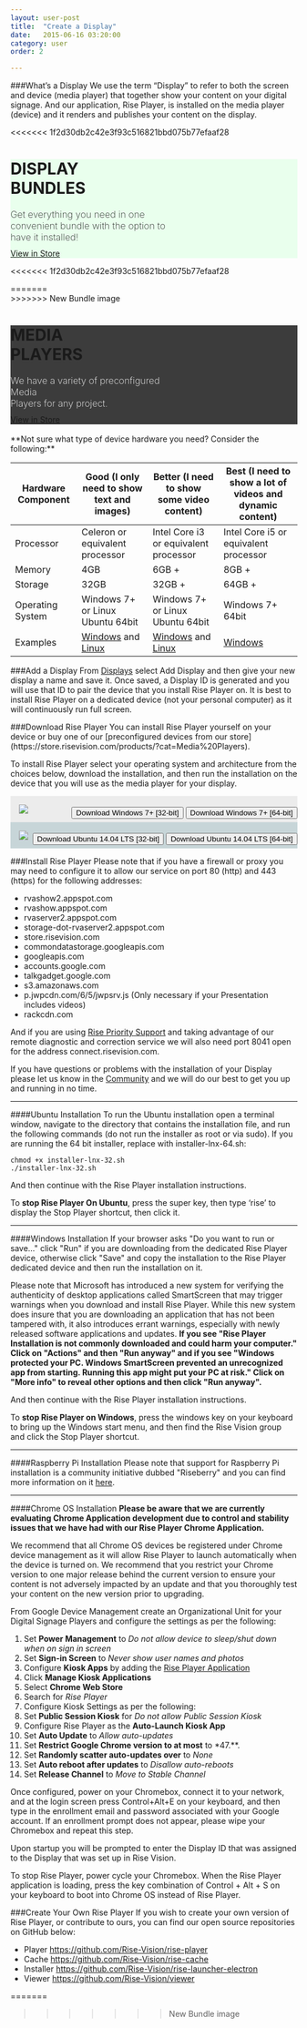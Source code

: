```yaml
---
layout: user-post
title:  "Create a Display"
date:   2015-06-16 03:20:00
category: user
order: 2

---
```

###What’s a Display
We use the term “Display” to refer to both the screen and device (media player) that together show your content on your digital signage. And our application, Rise Player, is installed on the media player (device) and it renders and publishes your content on the display.

<<<<<<< 1f2d30db2c42e3f93c516821bbd075b77efaaf28
<!-- SINGLE BANNER -->
<!-- <div class="col-sm-12 home-pricing home-pricing-2" style="padding-top: 0px;">
=======
<div class="col-sm-6 col-xs-12 home-pricing home-pricing-2" style="padding-top: 0px;">
>>>>>>> New Bundle image
<div class="content-box media-picture-bg remove-bottom">
<div class="content-box-body">
<div class="row">
<div class="col-md-6 col-xs-offset-6">
<h2>Media Players for your Display!</h2>
<p class="add-bottom">Check out the wide variety of Media Players we have for sale in our Rise Vision store.  Find just the right fit to power your amazing Presentations!</p>
<a href="https://store.risevision.com/products/?cat=Media%20Players" class="btn btn-primary" target="_blank">Explore Now <i class="fa fa-chevron-circle-right icon-right"></i></a>
</div>
<p></p></div>
</div>
</div>
</div> -->

<!-- DUAL BANNER -->
<a href="https://store.risevision.com/products/?cat=Displays" target="_blank" style="text-decoration: none;">
<div class="col-lg-6 col-xs-12 home-pricing home-pricing-2" style="padding-top: 0px;">
<div class="content-box media-picture-bg remove-bottom">
<div class="content-box-body">
<div class="row">
<div class="col-md-12">
<h1>DISPLAY <br>BUNDLES</h1>
<h3 class="add-bottom bundle-text">Get everything you need in one convenient bundle with the option to have it installed!</h3>
<a href="https://store.risevision.com/products/?cat=Displays" class="btn btn-primary" target="_blank" >View in Store <i class="fa fa-chevron-circle-right icon-right"></i></a>
</div>
</div>
</div>
</div>
</div>
</a>

<<<<<<< 1f2d30db2c42e3f93c516821bbd075b77efaaf28
<a href="https://store.risevision.com/products/?cat=Media%20Players" target="_blank" style="text-decoration: none;">
<div class="col-lg-6 col-xs-12 home-pricing home-pricing-2" style="padding-top: 0px; margin-bottom: 20px;">
=======
<div class="col-sm-6 col-xs-12 home-pricing home-pricing-2" style="padding-top: 0px;">
>>>>>>> New Bundle image
<div class="content-box bundle-picture-bg remove-bottom">
<div class="content-box-body">
<div class="row">
<div class="col-md-12">
<h1>MEDIA <br>PLAYERS</h1>
<h3 class="add-bottom player-text">We have a variety of preconfigured Media <br>Players for any 
project.</h3>
<a href="https://store.risevision.com/products/?cat=Media%20Players" class="btn btn-white" target="_blank" >View in Store <i class="fa fa-chevron-circle-right icon-right"></i></a>
</div>
</div>
</div>
</div>
</div>
</a>



<br/>
**Not sure what type of device hardware you need? Consider the following:**

| Hardware Component | Good (I only need to show text and images) | Better (I need to show some video content) | Best (I need to show a lot of videos and dynamic content) |
| ---- | ---- | ---- | ---- |
| Processor | Celeron or equivalent processor | Intel Core i3 or equivalent processor | Intel Core i5 or equivalent processor |
| Memory | 4GB | 6GB + | 8GB + |
| Storage | 32GB | 32GB + | 64GB + |
| Operating System | Windows 7+ or Linux Ubuntu 64bit | Windows 7+ or Linux Ubuntu 64bit | Windows 7+ 64bit |
| Examples | [Windows](https://goo.gl/u9efvJ) and [Linux](https://goo.gl/Epo4Wc) | [Windows](https://goo.gl/RC2z2B) and [Linux](https://goo.gl/CLsPPC) | [Windows](https://store.risevision.com/product/104/intel-nuc-i5-windows) |

###Add a Display
From [Displays](https://apps.risevision.com/displays) select Add Display and then give your new display a name and save it. Once saved, a Display ID is generated and you will use that ID to pair the device that you install Rise Player on. It is best to install Rise Player on a dedicated device (not your personal computer) as it will continuously run full screen.


<div id="downloadPlayerAnchor"></div>
###Download Rise Player
You can install Rise Player yourself on your device or buy one of our [preconfigured devices from our store](https://store.risevision.com/products/?cat=Media%20Players).

To install Rise Player select your operating system and architecture from the choices below, download the installation, and then run the installation on the device that you will use as the media player for your display.

<div class="row" id="riseDownloadPlayer">
<div class="col-sm-6 col-xs-12" style="
    position:relative;
    background-color: #ECECEC;
    padding: 15px;
">
<div class="col-xs-4">
<img src="https://www.seeklogo.net/wp-content/uploads/2012/12/windows-8-icon-logo-vector-400x400.png">
</div>
<div class="col-xs-8" style="
    position: absolute;
    right: 0;
    top: 23%;
    ">
    <a href="http://install-versions.risevision.com/installer-win-32.exe"><button class="btn btn-primary btn-block" ng-click="documentationTracker('Player Download')">Download Windows 7+ [32-bit]</button></a>
    <a href="http://install-versions.risevision.com/installer-win-64.exe"><button class="btn btn-primary btn-block" ng-click="documentationTracker('Player Download')">Download Windows 7+ [64-bit]</button></a>
</div>
</div>
<div class="col-sm-6 col-xs-12" style="
    position:relative;
    background-color: #C7D5D8;
    padding: 15px;
    ">
<div class="col-xs-4">
<img src="http://design.ubuntu.com/wp-content/uploads/logo-ubuntu_cof-orange-hex.png">
</div>
<div class="col-xs-8" style="
    position: absolute;
    right: 0;
    top: 23%;
    ">
    <a href="http://install-versions.risevision.com/installer-lnx-32.sh"><button class="btn btn-white btn-block" ng-click="documentationTracker('Player Download')">Download Ubuntu 14.04 LTS [32-bit]</button></a>
    <a href="http://install-versions.risevision.com/installer-lnx-64.sh"><button class="btn btn-white btn-block" ng-click="documentationTracker('Player Download')">Download Ubuntu 14.04 LTS [64-bit]</button></a>
</div>
</div>
</div>

<!-- - [Windows 7 and higher 32 bit](http://install-versions.risevision.com/installer-win-32.exe)
- [Windows 7 and higher 64 bit](http://install-versions.risevision.com/installer-win-64.exe)
- [Rise Player Ubuntu 14.04 32 bit](http://install-versions.risevision.com/installer-lnx-32.sh)
- [Rise Player Ubuntu 14.04 64 bit](http://install-versions.risevision.com/installer-lnx-64.sh) -->

###Install Rise Player
Please note that if you have a firewall or proxy you may need to configure it to allow our service on port 80 (http) and 443 (https) for the following addresses:

- rvashow2.appspot.com
- rvashow.appspot.com
- rvaserver2.appspot.com
- storage-dot-rvaserver2.appspot.com
- store.risevision.com
- commondatastorage.googleapis.com
- googleapis.com
- accounts.google.com
- talkgadget.google.com
- s3.amazonaws.com
- p.jwpcdn.com/6/5/jwpsrv.js (Only necessary if your Presentation includes videos)
- rackcdn.com

And if you are using [Rise Priority Support](https://store.risevision.com/product/14/rise-priority-support) and taking advantage of our remote diagnostic and correction service we will also need port 8041 open for the address connect.risevision.com.

If you have questions or problems with the installation of your Display please let us know in the [Community](http://community.risevision.com) and we will do our best to get you up and running in no time.
- - - 
####Ubuntu Installation
To run the Ubuntu installation open a terminal window, navigate to the directory that contains the installation file, and run the following commands (do not run the installer as root or via sudo).  If you are running the 64 bit installer, replace with installer-lnx-64.sh:

    chmod +x installer-lnx-32.sh
    ./installer-lnx-32.sh

And then continue with the Rise Player installation instructions.

To **stop Rise Player On Ubuntu**, press the super key, then type ‘rise’ to display the Stop Player shortcut, then click it.
- - - 
####Windows Installation
If your browser asks "Do you want to run or save..." click "Run" if you are downloading from the dedicated Rise Player device, otherwise click "Save" and copy the installation to the Rise Player dedicated device and then run the installation on it.

Please note that Microsoft has introduced a new system for verifying the authenticity of desktop applications called SmartScreen that may trigger warnings when you download and install Rise Player. While this new system does insure that you are downloading an application that has not been tampered with, it also introduces errant warnings, especially with newly released software applications and updates. **If you see "Rise Player Installation is not commonly downloaded and could harm your computer."  Click on "Actions" and then "Run anyway" and if you see "Windows protected your PC.  Windows SmartScreen prevented an unrecognized app from starting. Running this app might put your PC at risk." Click on "More info" to reveal other options and then click "Run anyway".**

And then continue with the Rise Player installation instructions.

To **stop Rise Player on Windows**, press the windows key on your keyboard to bring up the Windows start menu, and then find the Rise Vision group and click the Stop Player shortcut.
- - - 
####Raspberry Pi Installation
Please note that support for Raspberry Pi installation is a community initiative dubbed "Riseberry" and you can find more information on it [here](https://community.risevision.com/rise_vision_inc/topics/community-supported-raspberry-pi-2-instructions-riseberry).
- - - 
####Chrome OS Installation
**Please be aware that we are currently evaluating Chrome Application development due to control and stability issues that we have had with our Rise Player Chrome Application.**

We recommend that all Chrome OS devices be registered under Chrome device management as it will allow Rise Player to launch automatically when the device is turned on. We recommend that you restrict your Chrome version to one major release behind the current version to ensure your content is not adversely impacted by an update and that you thoroughly test your content on the new version prior to upgrading.

From Google Device Management create an Organizational Unit for your Digital Signage Players and configure the settings as per the following:

1. Set **Power Management** to *Do not allow device to sleep/shut down when on sign in screen*
2. Set **Sign-in Screen** to *Never show user names and photos*
3. Configure **Kiosk Apps** by adding the [Rise Player Application](https://chrome.google.com/webstore/detail/rise-vision-chrome-app-pl/ilcmohdkjfcfekfmpdppgoaaemgdmhaa)
 1. Click **Manage Kiosk Applications**
 2. Select **Chrome Web Store**
 3. Search for *Rise Player*
4. Configure Kiosk Settings as per the following:
 1. Set **Public Session Kiosk** for *Do not allow Public Session Kiosk*
 2. Configure Rise Player as the **Auto-Launch Kiosk App**
5. Set **Auto Update** to *Allow auto-updates*
6. Set **Restrict Google Chrome version to at most** to *47.**.
7. Set **Randomly scatter auto-updates over** to *None*
8. Set **Auto reboot after updates** to *Disallow auto-reboots*
9. Set **Release Channel** to *Move to Stable Channel*

Once configured, power on your Chromebox, connect it to your network, and at the login screen press Control+Alt+E on your keyboard, and then type in the enrollment email and password associated with your Google account. If an enrollment prompt does not appear, please wipe your Chromebox and repeat this step.

Upon startup you will be prompted to enter the Display ID that was assigned to the Display that was set up in Rise Vision.

To stop Rise Player, power cycle your Chromebox. When the Rise Player application is loading, press the key combination of Control + Alt + S on your keyboard to boot into Chrome OS instead of Rise Player.

###Create Your Own Rise Player
If you wish to create your own version of Rise Player, or contribute to ours, you can find our open source repositories on GitHub below:

- Player https://github.com/Rise-Vision/rise-player
- Cache https://github.com/Rise-Vision/rise-cache
- Installer https://github.com/Rise-Vision/rise-launcher-electron
- Viewer https://github.com/Rise-Vision/viewer

<style>
.home-pricing {
<<<<<<< 1f2d30db2c42e3f93c516821bbd075b77efaaf28
    color: white;
    padding-bottom: 0;
    background: none;
=======
	color: white;
	padding-bottom: 0;
	background: none;
>>>>>>> New Bundle image
}
.home-pricing .btn{
margin-top:0px;
}
<<<<<<< 1f2d30db2c42e3f93c516821bbd075b77efaaf28

.home-pricing h1 {
  font-weight:800;
  color:#4ab767;
  size:72px;
  padding:0;
  margin:0;
  margin-bottom:5px;
}

.bundle-text {
   font-weight:200;
   color:#222;
   size:36px;
   width:60%;
   padding:0;
   margin:0;
   margin-bottom:10px;
}

.player-text {
   font-weight:200;
   color:#fff;
   size:36px;
   width:55%;
   padding:0;
   margin:0;
   margin-bottom:10px;
}

.media-picture-bg {
background-image:url('https://s3.amazonaws.com/Rise-Images/Experimental/mediaplayerBanner_001.png');
}
.bundle-picture-bg {
background-image:url('https://s3.amazonaws.com/Rise-Images/Experimental/mediaplayerBanner_002.png');
}

.media-picture-bg {
  background-color:#e9ffed;
  background-size: auto 100%;
  background-position: 100% 0 !important;
  background-repeat: no-repeat;
}  

.bundle-picture-bg {
  background-color:#3c3c3c;
  background-size: auto 100%;
  background-position: 100% 0 !important;
  background-repeat: no-repeat;
}  


@media screen and (max-width: 1199px) {
  .media-picture-bg {
      background-position: 90% 0 !important;
  }  
}

@media screen and (max-width: 1199px) {
  .bundle-picture-bg {
      background-position: 90% 0 !important;
  }  
}

@media all and (max-width: 490px) {
  .media-picture-bg {
  background: none !important;
  background-color:#e9ffed !important
  }  
}

@media all and ( max-width: 490px ) {
 .bundle-picture-bg {
    background: none !important;
    background-color:#3c3c3c !important;
  }
}

div#riseDownloadPlayer a:last-child .btn {
    margin-top: 8px;
}

=======
.home-pricing h2 {
min-height: 52px;
}
.media-picture-bg {
background-image:url('https://s3.amazonaws.com/Rise-Images/Experimental/mediaplayerBanner_001.jpg');
background-size:cover;
background-position: -22%;

}
.bundle-picture-bg {
background-image:url('https://s3.amazonaws.com/Rise-Images/Experimental/mediaplayerBanner_002.jpg');
background-size:cover;
background-position: -22%;

}
>>>>>>> New Bundle image
/*@media (max-width: 992px) {
.ryan-picture-bg {
background-image:none;
background-size:cover;
}
}*/
<<<<<<< 1f2d30db2c42e3f93c516821bbd075b77efaaf28
</style>
=======
</style>
>>>>>>> New Bundle image
